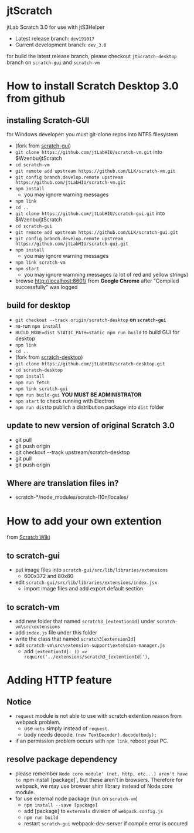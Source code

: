 # jtScratch

jtLab Scratch 3.0 for use with jtS3Helper

- Latest release branch: `dev191017`
- Current development branch: `dev_3.0`

for build the latest release branch, please checkout `jtScratch-desktop` branch on `scratch-gui` and `scratch-vm`

# How to install Scratch Desktop 3.0 from github

## installing Scratch-GUI

for Windows developer:
 you must git-clone repos into NTFS filesystem

- (fork from [scratch-gui](https://github.com/LLK/scratch-gui))
- `git clone https://github.com/jtLabHIU/scratch-vm.git` into $Wzenbu/jtScratch
- `cd scratch-vm`
- `git remote add upstream https://github.com/LLK/scratch-vm.git`
- `git config branch.develop.remote upstream https://github.com/jtLabHIU/scratch-vm.git`
- `npm install`
    - you may ignore warning messages
- `npm link`
- `cd ..`
- `git clone https://github.com/jtLabHIU/scratch-gui.git` into $Wzenbu/jtScratch
- `cd scratch-gui`
- `git remote add upstream https://github.com/LLK/scratch-gui.git`
- `git config branch.develop.remote upstream https://github.com/jtLabHIU/scratch-gui.git`
- `npm install`
    - you may ignore warning messages
- `npm link scratch-vm`
- `npm start`
    - you may ignore warnning messages (a lot of red and yellow strings)
- browse [http://localhost:8601/](http://localhost:8601/) from **Google Chrome** after "Compiled successfully" was logged

## build for desktop

- `git checkout --track origin/scratch-desktop` **on `scratch-gui`**
- re-run `npm install`
- `BUILD_MODE=dist STATIC_PATH=static npm run build` to build GUI for desktop
- `npm link`
- `cd ..`
- (fork from [scratch-desktop](https://github.com/LLK/scratch-desktop))
- `git clone https://github.com/jtLabHIU/scratch-desktop.git`
- `cd scratch-desktop`
- `npm install`
- `npm run fetch`
- `npm link scratch-gui`
- `npm run build-gui` **YOU MUST BE ADMINISTRATOR**
- `npm start` to check running with Electron
- `npm run dist`to publich a distribution package into `dist` folder

## update to new version of original Scratch 3.0
- git pull
- git push origin
- git checkout --track upstream/scratch-desktop
- git pull
- git push origin

## Where are translation files in?
- scratch-*/node_modules/scratch-l10n/locales/

# How to add your own extention
from [Scratch Wiki](https://ja.scratch-wiki.info/wiki/Scratch_3.0%E3%81%AE%E6%8B%A1%E5%BC%B5%E6%A9%9F%E8%83%BD%E3%82%92%E4%BD%9C%E3%81%A3%E3%81%A6%E3%81%BF%E3%82%88%E3%81%86)

## to scratch-gui

- put image files into `scratch-gui/src/lib/libraries/extensions`
    - 600x372 and 80x80
- edit `scratch-gui/src/lib/libraries/extensions/index.jsx`
    - import image files and add export default section

## to scratch-vm

- add new folder that named `scratch3_[extentionId]` under `scratch-vm\src\extensions`
- add `index.js` file under this folder
- write the class that named `scratch3[extensionId]`
- edit `scratch-vm\src\extension-support\extension-manager.js`
    - add `[extentionId]: () => require('../extensions/scratch3_[extentionId]'),`

# Adding HTTP feature

## Notice

- `request` module is not able to use with scratch extention reason from webpack problem.
    - use `nets` simply instead of `request`.
    - body needs decode, `(new TextDecoder).decode(body);`
- if an permission problem occurs with `npm link`, reboot your PC.

## resolve package dependency
- please remember `Node core module' (net, http, etc...) aren't have to `npm install [package]`, but these aren't in browsers. Therefore for webpack, we may use browser shim library instead of Node core module.
- for use external node package (run on `scratch-vm`)
    - `npm install --save [package]` 
    - add [package] to `externals` division of `webpack.config.js`
    - `npm run build`
    - restart `scratch-gui` webpack-dev-server if compile error is occured 
